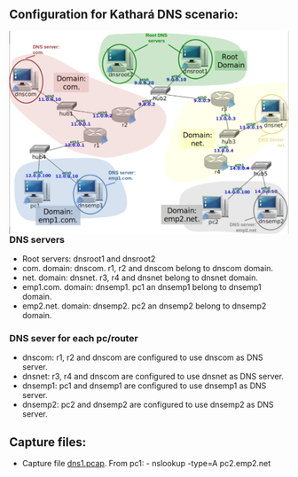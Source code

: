 ## Configuration for Kathará DNS scenario:

<img src="https://github.com/evaCastro/kathara-labs/blob/main/dns/images/dns.png"
     alt="DNS servers"
     style="float: left; margin-right: 10px;" width=700 />


### DNS servers
   - Root servers: dnsroot1 and dnsroot2
   - com. domain: dnscom. r1, r2 and dnscom belong to dnscom domain.
   - net. domain: dnsnet. r3, r4 and dnsnet belong to dnsnet domain.
   - emp1.com. domain: dnsemp1. pc1 an dnsemp1 belong to dnsemp1 domain.
   - emp2.net. domain: dnsemp2. pc2 an dnsemp2 belong to dnsemp2 domain.

### DNS sever for each pc/router
   - dnscom: r1, r2 and dnscom are configured to use dnscom as DNS server.
   - dnsnet: r3, r4 and dnscom are configured to use dnsnet as DNS server.
   - dnsemp1: pc1 and dnsemp1 are configured to use dnsemp1 as DNS server.
   - dnsemp2: pc2 and dnsemp2 are configured to use dnsemp2 as DNS server.

## Capture files:
   - Capture file <a href="https://github.com/evaCastro/kathara-labs/blob/main/dns/pcaps/dns1.pcap">dns1.pcap</a>. From pc1:
         - nslookup -type=A pc2.emp2.net 
